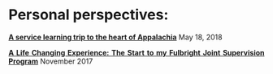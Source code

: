 <style>body {text-align: justify}</style>
<style>body {"font-family: Brill; font-size:3pt; text-align: justify}</style>

# **Personal perspectives**:
[**A service learning trip to the heart of Appalachia**](https://nordiechcharfi.github.io/2018-05-18-A%20service-learning-trip-to-the-heart-of-Appalachia/)  May 18, 2018 

[**A Life Changing Experience: The Start to my Fulbright Joint Supervision Program**](https://nordiechcharfi.github.io/2017-11-17-A-Life-Changing-Experience/) November 2017
